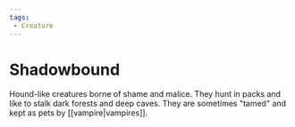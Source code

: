 ```yaml
---
tags:
 - Creature
---
```


# Shadowbound

Hound-like creatures borne of shame and malice. They hunt in packs and like to stalk dark forests and deep caves.
They are sometimes "tamed" and kept as pets by [[vampire|vampires]].
